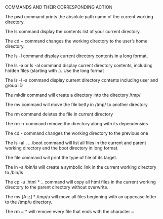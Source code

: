 COMMANDS AND THEIR CORRESPONDING ACTION

The pwd command prints the absolute path name of the current working directory.

The ls command display the contents list of your current directory.

The cd ~ command changes the working directory to the user’s home directory.

The ls -l command display current directory contents in a long format.

The ls -a or ls -al command display current directory contents, including hidden files (starting with .). Use the long format

The ls -l -a command display current directory contents including user and group ID

The mkdir command will create a directory into the directory /tmp/

The mv command will move the file betty in /tmp/ to another directory

The rm command deletes the file in current directory

The rm -r command remove the directory along with its dependensies

The cd - command changes the working directory to the previous one

The ls -al . .. /boot command will list all files in the current and parent working directory and the boot directory in long format.

The file command will print the type of file of its target.

The ln -s /bin/ls will create a symbolic link in the current working directory to /bin/ls

The cp -u .html * .. command will copy all html files in the current working directory to the parent directory without overwrite.

The mv [A-z] * /tmp/u will move all files beginning with an uppecase letter to the /tmp/u directory.

The rm ~ * will remove every file that ends with the character ~
